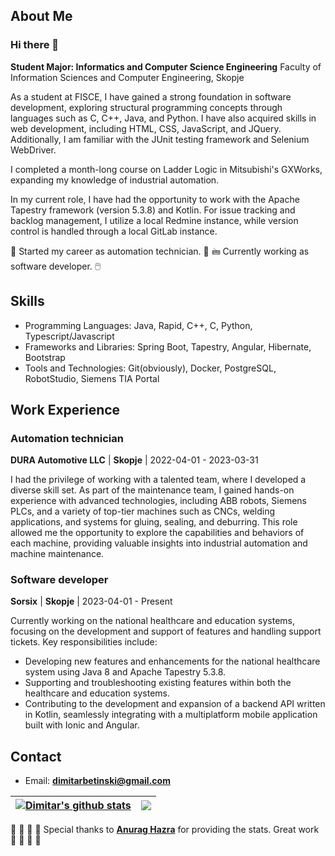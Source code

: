 ## About Me

### Hi there 👋

**Student Major: Informatics and Computer Science Engineering**
Faculty of Information Sciences and Computer Engineering, Skopje

As a student at FISCE, I have gained a strong foundation in software development, exploring structural programming concepts through languages such as C, C++, Java, and Python. I have also acquired skills in web development, including HTML, CSS, JavaScript, and JQuery. Additionally, I am familiar with the JUnit testing framework and Selenium WebDriver.

I completed a month-long course on Ladder Logic in Mitsubishi's GXWorks, expanding my knowledge of industrial automation.

In my current role, I have had the opportunity to work with the Apache Tapestry framework (version 5.3.8) and Kotlin. For issue tracking and backlog management, I utilize a local Redmine instance, while version control is handled through a local GitLab instance.

🤖 Started my career as automation technician. 🤖
🖮 Currently working as software developer. 🖱️

## Skills

- Programming Languages: Java, Rapid, C++, C, Python, Typescript/Javascript
- Frameworks and Libraries: Spring Boot, Tapestry, Angular, Hibernate, Bootstrap
- Tools and Technologies: Git(obviously), Docker, PostgreSQL, RobotStudio, Siemens TIA Portal

## Work Experience

### Automation technician
**DURA Automotive LLC** | **Skopje** | 2022-04-01 - 2023-03-31

I had the privilege of working with a talented team, where I developed a diverse skill set. As part of the maintenance team, I gained hands-on experience with advanced technologies, including ABB robots, Siemens PLCs, and a variety of top-tier machines such as CNCs, welding applications, and systems for gluing, sealing, and deburring. This role allowed me the opportunity to explore the capabilities and behaviors of each machine, providing valuable insights into industrial automation and machine maintenance.

### Software developer
**Sorsix** | **Skopje** | 2023-04-01 - Present

Currently working on the national healthcare and education systems, focusing on the development and support of features and handling support tickets. Key responsibilities include:

- Developing new features and enhancements for the national healthcare system using Java 8 and Apache Tapestry 5.3.8.
- Supporting and troubleshooting existing features within both the healthcare and education systems. 
- Contributing to the development and expansion of a backend API written in Kotlin, seamlessly integrating with a multiplatform mobile application built with Ionic and Angular.

## Contact

- Email: **dimitarbetinski@gmail.com**

| <a href="https://github.com/anuraghazra/github-readme-stats"><img align="center" src="https://github-readme-stats.vercel.app/api?username=dimitry4now&show_icons=true&include_all_commits=true&theme=transparent&hide_border=true&rank_icon=github" alt="Dimitar's github stats" /></a> | <a href="https://github.com/anuraghazra/github-readme-stats"><img align="center" src="https://github-readme-stats.vercel.app/api/top-langs/?username=dimitry4now&layout=compact&theme=transparent&hide_border=true" /></a> |
| ------------- | ------------- |

👏 👏 👏 👏 Special thanks to [**Anurag Hazra**](https://github.com/anuraghazra/github-readme-stats) for providing the stats. Great work 👏 👏 👏 👏
<!--
**Dimitry4Now/Dimitry4Now** is a ✨ _special_ ✨ repository because its `README.md` (this file) appears on your GitHub profile.

Here are some ideas to get you started:

- 🔭 I’m currently working on ...
- 🌱 I’m currently learning ...
- 👯 I’m looking to collaborate on ...
- 🤔 I’m looking for help with ...
- 💬 Ask me about ...
- 📫 How to reach me: ...
- 😄 Pronouns: ...
- ⚡ Fun fact: ...
-->
